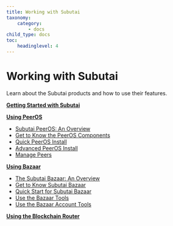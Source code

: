 ```yaml
---
title: Working with Subutai
taxonomy:
    category:
        - docs
child_type: docs
toc:
	headinglevel: 4
---
```


# Working with Subutai

Learn about the Subutai products and how to use their features.

**[Getting Started with Subutai](getting-started)**

**[Using PeerOS](using-peerOS)**
  * [Subutai PeerOS: An Overview](using-peerOS/overview)    
  * [Get to Know the PeerOS Components](using-peerOS/peeros-components)    
  * [Quick PeerOS Install](using-peerOS/peeros-quick-install)
  * [Advanced PeerOS Install](using-peerOS/peeros-advanced-install)
  * [Manage Peers](using-peerOS/manage-peers)

**[Using Bazaar](using-bazaar)**
  * [The Subutai Bazaar: An Overview]()
  * [Get to Know Subutai Bazaar]()
  * [Quick Start for Subutai Bazaar]()
  * [Use the Bazaar Tools]()
  * [Use the Bazaar Account Tools]()

**[Using the Blockchain Router](https://subutai.io/router.html)**

